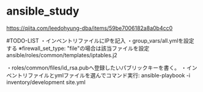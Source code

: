 # ansible_study
https://qiita.com/leedohyung-dba/items/59be7006182a8a0b4cc0

#TODO-LIST
・インベントリファイルにIPを記入
・group_vars/all.ymlを設定する
※firewall_set_type: "file"の場合は該当ファイルを設定 ansible/roles/common/templates/iptables.j2

・roles/common/files/id_rsa.pubへ登録したいパブリックキーを書く。
・インベントリファイルとymlファイルを選んでコマンド実行: ansible-playbook -i inventory/development site.yml
